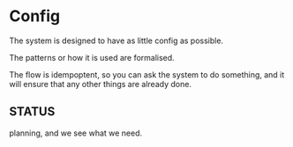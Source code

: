 # Config

The system is designed to have as little config as possible. 

The patterns or how it is used are formalised.

The flow is idempoptent, so you can ask the system to do something, and it will ensure that any other things are already done.

## STATUS

planning, and we see what we need.